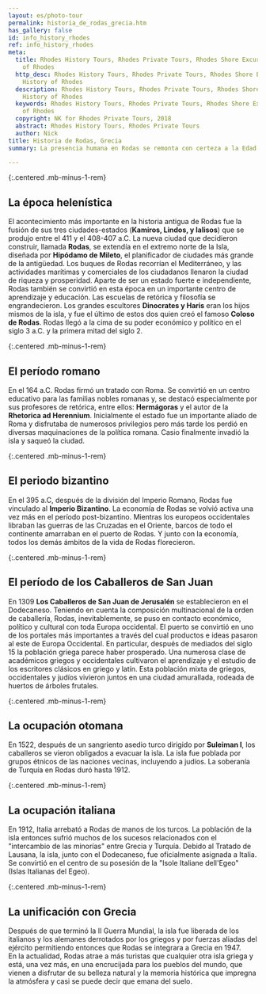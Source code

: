 ```yaml
---
layout: es/photo-tour
permalink: historia_de_rodas_grecia.htm
has_gallery: false
id: info_history_rhodes
ref: info_history_rhodes
meta:
  title: Rhodes History Tours, Rhodes Private Tours, Rhodes Shore Excursions, History
    of Rhodes
  http_desc: Rhodes History Tours, Rhodes Private Tours, Rhodes Shore Excursions,
    History of Rhodes
  description: Rhodes History Tours, Rhodes Private Tours, Rhodes Shore Excursions,
    History of Rhodes
  keywords: Rhodes History Tours, Rhodes Private Tours, Rhodes Shore Excursions, History
    of Rhodes
  copyright: NK for Rhodes Private Tours, 2018
  abstract: Rhodes History Tours, Rhodes Private Tours
  author: Nick
title: Historia de Rodas, Grecia 
summary: La presencia humana en Rodas se remonta con certeza a la Edad de Piedra.

---
```

{:.centered .mb-minus-1-rem}
## La época helenística

El acontecimiento más importante en la historia antigua de Rodas fue la fusión de sus tres ciudades-estados (**Kamiros, Lindos, y Ialisos**) que se produjo entre el 411 y el 408-407 a.C. La nueva ciudad que decidieron construir, llamada **Rodas**, se extendía en el extremo norte de la Isla, diseñada por **Hipódamo de Mileto**, el planificador de ciudades más grande de la antigüedad. Los buques de Rodas recorrían el Mediterráneo, y las actividades marítimas y comerciales de los ciudadanos llenaron la ciudad de riqueza y prosperidad. Aparte de ser un estado fuerte e independiente, Rodas también se convirtió en esta época en un importante centro de aprendizaje y educación. Las escuelas de retórica y filosofía se engrandecieron. Los grandes escultores **Dinocrates y Haris** eran los hijos mismos de la isla, y fue el último de estos dos quien creó el famoso **Coloso de Rodas**. Rodas llegó a la cima de su poder económico y político en el siglo 3 a.C. y la primera mitad del siglo 2.

{:.centered .mb-minus-1-rem}
## El período romano

En el 164 a.C. Rodas firmó un tratado con Roma. Se convirtió en un centro educativo para las familias nobles romanas y, se destacó especialmente por sus profesores de retórica, entre ellos: **Hermágoras** y el autor de la **Rhetorica ad Herennium**. Inicialmente el estado fue un importante aliado de Roma y disfrutaba de numerosos privilegios pero más tarde los perdió en diversas maquinaciones de la política romana. Casio finalmente invadió la isla y saqueó la ciudad.

{:.centered .mb-minus-1-rem}
## El periodo bizantino

En el 395 a.C, después de la división del Imperio Romano, Rodas fue vinculado al **Imperio Bizantino**. La economía de Rodas se volvió activa una vez más en el período post-bizantino. Mientras los europeos occidentales libraban las guerras de las Cruzadas en el Oriente, barcos de todo el continente amarraban en el puerto de Rodas. Y junto con la economía, todos los demás ámbitos de la vida de Rodas florecieron.

{:.centered .mb-minus-1-rem}
## El período de los Caballeros de San Juan

En 1309 **Los Caballeros de San Juan de Jerusalén** se establecieron en el Dodecaneso. Teniendo en cuenta la composición multinacional de la orden de caballería, Rodas, inevitablemente, se puso en contacto económico, político y cultural con toda Europa occidental. El puerto se convirtió en uno de los portales más importantes a través del cual productos e ideas pasaron al este de Europa Occidental. En particular, después de mediados del siglo 15 la población griega parece haber prosperado. Una numerosa clase de académicos griegos y occidentales cultivaron el aprendizaje y el estudio de los escritores clásicos en griego y latín. Esta población mixta de griegos, occidentales y judíos vivieron juntos en una ciudad amurallada, rodeada de huertos de árboles frutales.

{:.centered .mb-minus-1-rem}
## La ocupación otomana

En 1522, después de un sangriento asedio turco dirigido por **Suleiman I**, los caballeros se vieron obligados a evacuar la isla. La isla fue poblada por grupos étnicos de las naciones vecinas, incluyendo a judíos. La soberanía de Turquía en Rodas duró hasta 1912.

{:.centered .mb-minus-1-rem}
## La ocupación italiana

En 1912, Italia arrebató a Rodas de manos de los turcos. La población de la isla entonces sufrió muchos de los sucesos relacionados con el "intercambio de las minorías" entre Grecia y Turquía. Debido al Tratado de Lausana, la isla, junto con el Dodecaneso, fue oficialmente asignada a Italia. Se convirtió en el centro de su posesión de la "Isole Italiane dell'Egeo" (Islas Italianas del Egeo).

{:.centered .mb-minus-1-rem}
## La unificación con Grecia

Después de que terminó la II Guerra Mundial, la isla fue liberada de los italianos y los alemanes derrotados por los griegos y por fuerzas aliadas del ejército permitiendo entonces que Rodas se integrara a Grecia en 1947.\
En la actualidad, Rodas atrae a más turistas que cualquier otra isla griega y está, una vez más, en una encrucijada para los pueblos del mundo, que vienen a disfrutar de su belleza natural y la memoria histórica que impregna la atmósfera y casi se puede decir que emana del suelo.
